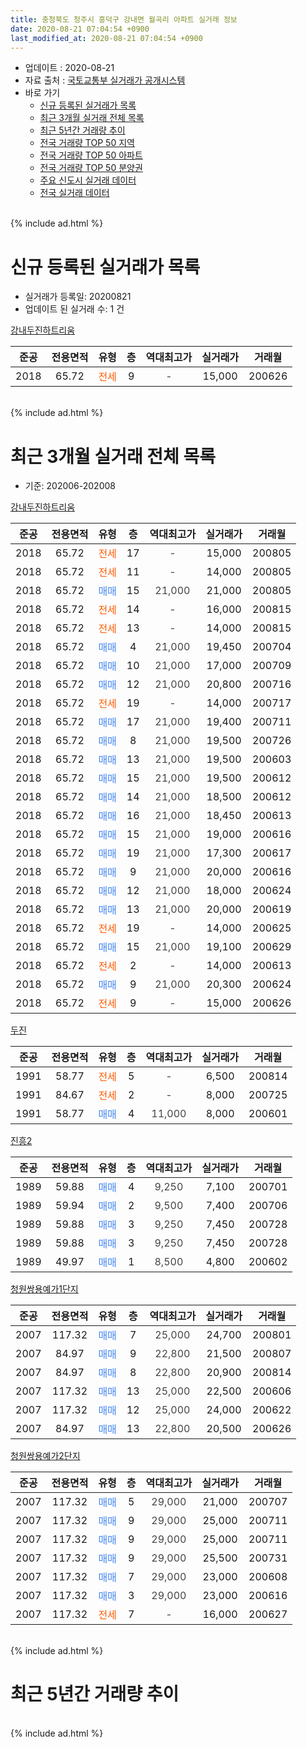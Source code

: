 ```yaml
---
title: 충청북도 청주시 흥덕구 강내면 월곡리 아파트 실거래 정보
date: 2020-08-21 07:04:54 +0900
last_modified_at: 2020-08-21 07:04:54 +0900
---
```


* 업데이트 : 2020-08-21
* 자료 출처 : [국토교통부 실거래가 공개시스템](http://rt.molit.go.kr)
* 바로 가기
    * [신규 등록된 실거래가 목록](#신규-등록된-실거래가-목록)
    * [최근 3개월 실거래 전체 목록](#최근-3개월-실거래-전체-목록)
    * [최근 5년간 거래량 추이](#최근-5년간-거래량-추이)
    * [전국 거래량 TOP 50 지역](https://inasie.github.io/apt-trade-info/최근-3개월-전국에서-가장-거래가-많이-발생한-지역)
    * [전국 거래량 TOP 50 아파트](https://inasie.github.io/apt-trade-info/최근-3개월-전국에서-가장-거래가-많이-발생한-아파트)
    * [전국 거래량 TOP 50 분양권](https://inasie.github.io/apt-trade-info/최근-3개월-전국에서-가장-거래가-많이-발생한-분양권)
    * [주요 신도시 실거래 데이터](https://inasie.github.io/apt-trade-info/주요-신도시)
    * [전국 실거래 데이터](https://inasie.github.io/apt-trade-info/전국)
<br>
{% include ad.html %}
<br>

# 신규 등록된 실거래가 목록
* 실거래가 등록일: 20200821
* 업데이트 된 실거래 수: 1 건


[강내두진하트리움](https://search.naver.com/search.naver?query=%EC%B6%A9%EC%B2%AD%EB%B6%81%EB%8F%84+%EC%B2%AD%EC%A3%BC%EC%8B%9C+%ED%9D%A5%EB%8D%95%EA%B5%AC+%EA%B0%95%EB%82%B4%EB%A9%B4+%EC%9B%94%EA%B3%A1%EB%A6%AC+%EA%B0%95%EB%82%B4%EB%91%90%EC%A7%84%ED%95%98%ED%8A%B8%EB%A6%AC%EC%9B%80)

|준공|전용면적|유형|층|역대최고가|실거래가|거래월|
|:---:|:---:|:---:|:---:|:---:|:---:|:---:|
|2018|65.72|<span style="color:#ff5a00">전세</span>|9|<span style="color:#444444">-</span>|15,000|200626|


<br>
{% include ad.html %}
<br>

# 최근 3개월 실거래 전체 목록
* 기준: 202006-202008


[강내두진하트리움](https://search.naver.com/search.naver?query=%EC%B6%A9%EC%B2%AD%EB%B6%81%EB%8F%84+%EC%B2%AD%EC%A3%BC%EC%8B%9C+%ED%9D%A5%EB%8D%95%EA%B5%AC+%EA%B0%95%EB%82%B4%EB%A9%B4+%EC%9B%94%EA%B3%A1%EB%A6%AC+%EA%B0%95%EB%82%B4%EB%91%90%EC%A7%84%ED%95%98%ED%8A%B8%EB%A6%AC%EC%9B%80)

|준공|전용면적|유형|층|역대최고가|실거래가|거래월|
|:---:|:---:|:---:|:---:|:---:|:---:|:---:|
|2018|65.72|<span style="color:#ff5a00">전세</span>|17|<span style="color:#444444">-</span>|15,000|200805|
|2018|65.72|<span style="color:#ff5a00">전세</span>|11|<span style="color:#444444">-</span>|14,000|200805|
|2018|65.72|<span style="color:#4285f3">매매</span>|15|<span style="color:#444444">21,000</span>|21,000|200805|
|2018|65.72|<span style="color:#ff5a00">전세</span>|14|<span style="color:#444444">-</span>|16,000|200815|
|2018|65.72|<span style="color:#ff5a00">전세</span>|13|<span style="color:#444444">-</span>|14,000|200815|
|2018|65.72|<span style="color:#4285f3">매매</span>|4|<span style="color:#444444">21,000</span>|19,450|200704|
|2018|65.72|<span style="color:#4285f3">매매</span>|10|<span style="color:#444444">21,000</span>|17,000|200709|
|2018|65.72|<span style="color:#4285f3">매매</span>|12|<span style="color:#444444">21,000</span>|20,800|200716|
|2018|65.72|<span style="color:#ff5a00">전세</span>|19|<span style="color:#444444">-</span>|14,000|200717|
|2018|65.72|<span style="color:#4285f3">매매</span>|17|<span style="color:#444444">21,000</span>|19,400|200711|
|2018|65.72|<span style="color:#4285f3">매매</span>|8|<span style="color:#444444">21,000</span>|19,500|200726|
|2018|65.72|<span style="color:#4285f3">매매</span>|13|<span style="color:#444444">21,000</span>|19,500|200603|
|2018|65.72|<span style="color:#4285f3">매매</span>|15|<span style="color:#444444">21,000</span>|19,500|200612|
|2018|65.72|<span style="color:#4285f3">매매</span>|14|<span style="color:#444444">21,000</span>|18,500|200612|
|2018|65.72|<span style="color:#4285f3">매매</span>|16|<span style="color:#444444">21,000</span>|18,450|200613|
|2018|65.72|<span style="color:#4285f3">매매</span>|15|<span style="color:#444444">21,000</span>|19,000|200616|
|2018|65.72|<span style="color:#4285f3">매매</span>|19|<span style="color:#444444">21,000</span>|17,300|200617|
|2018|65.72|<span style="color:#4285f3">매매</span>|9|<span style="color:#444444">21,000</span>|20,000|200616|
|2018|65.72|<span style="color:#4285f3">매매</span>|12|<span style="color:#444444">21,000</span>|18,000|200624|
|2018|65.72|<span style="color:#4285f3">매매</span>|13|<span style="color:#444444">21,000</span>|20,000|200619|
|2018|65.72|<span style="color:#ff5a00">전세</span>|19|<span style="color:#444444">-</span>|14,000|200625|
|2018|65.72|<span style="color:#4285f3">매매</span>|15|<span style="color:#444444">21,000</span>|19,100|200629|
|2018|65.72|<span style="color:#ff5a00">전세</span>|2|<span style="color:#444444">-</span>|14,000|200613|
|2018|65.72|<span style="color:#4285f3">매매</span>|9|<span style="color:#444444">21,000</span>|20,300|200624|
|2018|65.72|<span style="color:#ff5a00">전세</span>|9|<span style="color:#444444">-</span>|15,000|200626|

[두진](https://search.naver.com/search.naver?query=%EC%B6%A9%EC%B2%AD%EB%B6%81%EB%8F%84+%EC%B2%AD%EC%A3%BC%EC%8B%9C+%ED%9D%A5%EB%8D%95%EA%B5%AC+%EA%B0%95%EB%82%B4%EB%A9%B4+%EC%9B%94%EA%B3%A1%EB%A6%AC+%EB%91%90%EC%A7%84)

|준공|전용면적|유형|층|역대최고가|실거래가|거래월|
|:---:|:---:|:---:|:---:|:---:|:---:|:---:|
|1991|58.77|<span style="color:#ff5a00">전세</span>|5|<span style="color:#444444">-</span>|6,500|200814|
|1991|84.67|<span style="color:#ff5a00">전세</span>|2|<span style="color:#444444">-</span>|8,000|200725|
|1991|58.77|<span style="color:#4285f3">매매</span>|4|<span style="color:#444444">11,000</span>|8,000|200601|

[진흥2](https://search.naver.com/search.naver?query=%EC%B6%A9%EC%B2%AD%EB%B6%81%EB%8F%84+%EC%B2%AD%EC%A3%BC%EC%8B%9C+%ED%9D%A5%EB%8D%95%EA%B5%AC+%EA%B0%95%EB%82%B4%EB%A9%B4+%EC%9B%94%EA%B3%A1%EB%A6%AC+%EC%A7%84%ED%9D%A52)

|준공|전용면적|유형|층|역대최고가|실거래가|거래월|
|:---:|:---:|:---:|:---:|:---:|:---:|:---:|
|1989|59.88|<span style="color:#4285f3">매매</span>|4|<span style="color:#444444">9,250</span>|7,100|200701|
|1989|59.94|<span style="color:#4285f3">매매</span>|2|<span style="color:#444444">9,500</span>|7,400|200706|
|1989|59.88|<span style="color:#4285f3">매매</span>|3|<span style="color:#444444">9,250</span>|7,450|200728|
|1989|59.88|<span style="color:#4285f3">매매</span>|3|<span style="color:#444444">9,250</span>|7,450|200728|
|1989|49.97|<span style="color:#4285f3">매매</span>|1|<span style="color:#444444">8,500</span>|4,800|200602|

[청원쌍용예가1단지](https://search.naver.com/search.naver?query=%EC%B6%A9%EC%B2%AD%EB%B6%81%EB%8F%84+%EC%B2%AD%EC%A3%BC%EC%8B%9C+%ED%9D%A5%EB%8D%95%EA%B5%AC+%EA%B0%95%EB%82%B4%EB%A9%B4+%EC%9B%94%EA%B3%A1%EB%A6%AC+%EC%B2%AD%EC%9B%90%EC%8C%8D%EC%9A%A9%EC%98%88%EA%B0%801%EB%8B%A8%EC%A7%80)

|준공|전용면적|유형|층|역대최고가|실거래가|거래월|
|:---:|:---:|:---:|:---:|:---:|:---:|:---:|
|2007|117.32|<span style="color:#4285f3">매매</span>|7|<span style="color:#444444">25,000</span>|24,700|200801|
|2007|84.97|<span style="color:#4285f3">매매</span>|9|<span style="color:#444444">22,800</span>|21,500|200807|
|2007|84.97|<span style="color:#4285f3">매매</span>|8|<span style="color:#444444">22,800</span>|20,900|200814|
|2007|117.32|<span style="color:#4285f3">매매</span>|13|<span style="color:#444444">25,000</span>|22,500|200606|
|2007|117.32|<span style="color:#4285f3">매매</span>|12|<span style="color:#444444">25,000</span>|24,000|200622|
|2007|84.97|<span style="color:#4285f3">매매</span>|13|<span style="color:#444444">22,800</span>|20,500|200626|

[청원쌍용예가2단지](https://search.naver.com/search.naver?query=%EC%B6%A9%EC%B2%AD%EB%B6%81%EB%8F%84+%EC%B2%AD%EC%A3%BC%EC%8B%9C+%ED%9D%A5%EB%8D%95%EA%B5%AC+%EA%B0%95%EB%82%B4%EB%A9%B4+%EC%9B%94%EA%B3%A1%EB%A6%AC+%EC%B2%AD%EC%9B%90%EC%8C%8D%EC%9A%A9%EC%98%88%EA%B0%802%EB%8B%A8%EC%A7%80)

|준공|전용면적|유형|층|역대최고가|실거래가|거래월|
|:---:|:---:|:---:|:---:|:---:|:---:|:---:|
|2007|117.32|<span style="color:#4285f3">매매</span>|5|<span style="color:#444444">29,000</span>|21,000|200707|
|2007|117.32|<span style="color:#4285f3">매매</span>|9|<span style="color:#444444">29,000</span>|25,000|200711|
|2007|117.32|<span style="color:#4285f3">매매</span>|9|<span style="color:#444444">29,000</span>|25,000|200711|
|2007|117.32|<span style="color:#4285f3">매매</span>|9|<span style="color:#444444">29,000</span>|25,500|200731|
|2007|117.32|<span style="color:#4285f3">매매</span>|7|<span style="color:#444444">29,000</span>|23,000|200608|
|2007|117.32|<span style="color:#4285f3">매매</span>|3|<span style="color:#444444">29,000</span>|23,000|200616|
|2007|117.32|<span style="color:#ff5a00">전세</span>|7|<span style="color:#444444">-</span>|16,000|200627|


<br>
{% include ad.html %}
<br>

# 최근 5년간 거래량 추이


<div style="width:100%;">
    <canvas id="deal_progress" height="200"></canvas>
</div>

<script>
new Chart(document.getElementById("deal_progress"), {
    type: 'line',
    data: {
        labels: ['201508','201509','201510','201511','201512','201601','201602','201603','201604','201605','201606','201607','201608','201609','201610','201611','201612','201701','201702','201703','201704','201705','201706','201707','201708','201709','201710','201711','201712','201801','201802','201803','201804','201805','201806','201807','201808','201809','201810','201811','201812','201901','201902','201903','201904','201905','201906','201907','201908','201909','201910','201911','201912','202001','202002','202003','202004','202005','202006','202007','202008'],
        datasets: [{
            label: '매매',
            pointRadius: 1,
            data: [7, 2, 1, 3, 3, 2, 5, 4, 5, 5, 8, 0, 5, 4, 1, 5, 2, 1, 4, 0, 2, 4, 4, 4, 3, 2, 2, 2, 4, 8, 10, 3, 6, 3, 7, 1, 3, 10, 14, 6, 4, 4, 2, 4, 3, 3, 3, 3, 2, 2, 7, 6, 10, 6, 5, 4, 8, 11, 18, 13, 4],
            borderColor: "rgba(255, 201, 14, 1)",
            backgroundColor: "rgba(255, 201, 14, 0.5)",
            fill: false,
            lineTension: 0
        },{
            label: '전월세',
            pointRadius: 1,
            data: [5, 1, 4, 2, 2, 4, 1, 7, 4, 3, 3, 4, 4, 0, 4, 3, 1, 4, 4, 1, 0, 4, 0, 3, 1, 3, 1, 5, 2, 1, 6, 3, 1, 2, 3, 3, 7, 5, 14, 11, 15, 11, 4, 9, 2, 4, 2, 7, 2, 2, 5, 2, 3, 2, 4, 12, 1, 4, 4, 2, 5],
            borderColor: "rgba(0, 141, 185, 1)",
            backgroundColor: "rgba(0, 141, 185, 0.5)",
            fill: false,
            lineTension: 0
        }
        ]
    },
    options: {
        responsive: true,
        title: {
            display: false
        },
        tooltips: {
            mode: 'index',
            intersect: false
        },
        hover: {
            mode: 'nearest',
            intersect: true
        },
        scales: {
            xAxes: [{
                display: true,
                scaleLabel: {
                    display: true,
                    labelString: '년/월'
                }
            }],
            yAxes: [{
                display: true,
                ticks: {
                    suggestedMin: 0,
                },
                scaleLabel: {
                    display: true,
                    labelString: '실거래 수'
                }
            }]
        }
    }
});

</script>


<br>
{% include ad.html %}
<br>

